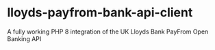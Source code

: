 # lloyds-payfrom-bank-api-client

A fully working PHP 8 integration of the UK Lloyds Bank PayFrom Open Banking API

